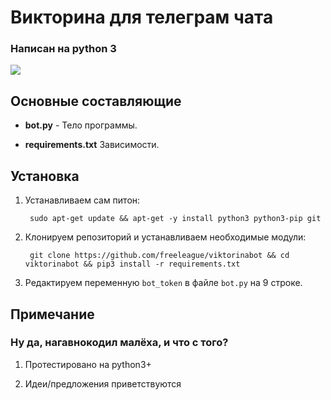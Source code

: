 
# Викторина для телеграм чата

### Написан на python 3


![](https://komarev.com/ghpvc/?username=viktorinabot&color=blue&label=СМОТРЕЛИ)

## Основные составляющие

- **bot.py** - 
 Тело программы.

- **requirements.txt**
  Зависимости.

 ## Установка
1. Устанавливаем сам питон:

		sudo apt-get update && apt-get -y install python3 python3-pip git

2. Клонируем репозиторий и устанавливаем необходимые модули:
	
	    git clone https://github.com/freeleague/viktorinabot && cd viktorinabot && pip3 install -r requirements.txt
	
3. Редактируем переменную `bot_token` в файле `bot.py` на 9 строке.


## Примечание

### Ну да, нагавнокодил малёха, и что с того? 

1. Протестировано на python3+

2. Идеи/предложения приветствуются
